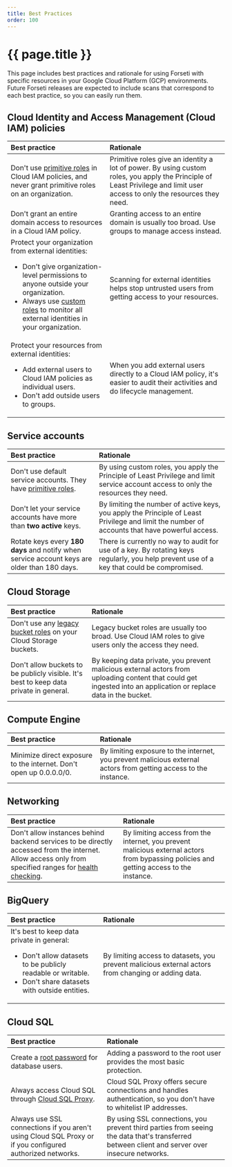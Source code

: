 ```yaml
---
title: Best Practices
order: 100
---
```


# {{ page.title }}

This page includes best practices and rationale for using Forseti with specific
resources in your Google Cloud Platform (GCP) environments. Future Forseti
releases are expected to include scans that correspond to each best practice,
so you can easily run them.

## Cloud Identity and Access Management (Cloud IAM) policies

| Best practice                       | Rationale                              |
| :-----------------------------------|:-------------------------------------- |
| Don't use [primitive roles](https://cloud.google.com/iam/docs/understanding-roles#primitive_roles) in Cloud IAM policies, and never grant primitive roles on an organization. | Primitive roles give an identity a lot of power. By using custom roles, you apply the Principle of Least Privilege and limit user access to only the resources they need. |
| Don't grant an entire domain access to resources in a Cloud IAM policy. | Granting access to an entire domain is usually too broad. Use groups to manage access instead. |
| Protect your organization from external identities: <ul><li>Don't give organization-level permissions to anyone outside your organization.</li><li>Always use [custom roles](https://cloud.google.com/iam/docs/understanding-custom-roles) to monitor all external identities in your organization.</li></ul> | Scanning for external identities helps stop untrusted users from getting access to your resources. |
| Protect your resources from external identities: <ul><li>Add external users to Cloud IAM policies as individual users.</li><li>Don't add outside users to groups.</li></ul> | When you add external users directly to a Cloud IAM policy, it's easier to audit their activities and do lifecycle management. |

## Service accounts

| Best practice                       | Rationale                              |
| :-----------------------------------|:-------------------------------------- |
| Don't use default service accounts. They have [primitive roles](https://cloud.google.com/iam/docs/understanding-roles#primitive_roles). | By using custom roles, you apply the Principle of Least Privilege and limit service account access to only the resources they need. |
| Don't let your service accounts have more than **two active** keys. | By limiting the number of active keys, you apply the Principle of Least Privilege and limit the number of accounts that have powerful access. |
| Rotate keys every **180 days** and notify when service account keys are older than 180 days. | There is currently no way to audit for use of a key. By rotating keys regularly, you help prevent use of a key that could be compromised. |

## Cloud Storage

| Best practice                       | Rationale                              |
| :-----------------------------------|:-------------------------------------- |
| Don't use any [legacy bucket roles](https://cloud.google.com/storage/docs/access-control/iam#acls) on your Cloud Storage buckets. | Legacy bucket roles are usually too broad. Use Cloud IAM roles to give users only the access they need. |
| Don't allow buckets to be publicly visible. It's best to keep data private in general. | By keeping data private, you prevent malicious external actors from uploading content that could get ingested into an application or replace data in the bucket. |

## Compute Engine

| Best practice                       | Rationale                              |
| :-----------------------------------|:-------------------------------------- |
| Minimize direct exposure to the internet. Don't open up 0.0.0.0/0. | By limiting exposure to the internet, you prevent malicious external actors from getting access to the instance. |

## Networking

| Best practice                       | Rationale                              |
| :-----------------------------------|:-------------------------------------- |
| Don't allow instances behind backend services to be directly accessed from the internet. Allow access only from specified ranges for [health checking](https://cloud.google.com/compute/docs/load-balancing/network/#health_checking). | By limiting access from the internet, you prevent malicious external actors from bypassing policies and getting access to the instance. |

## BigQuery

| Best practice                       | Rationale                              |
| :-----------------------------------|:-------------------------------------- |
| It's best to keep data private in general: <ul><li>Don't allow datasets to be publicly readable or writable.</li><li>Don't share datasets with outside entities.</li></ul> | By limiting access to datasets, you prevent malicious external actors from changing or adding data. |

## Cloud SQL

| Best practice                       | Rationale                              |
| :-----------------------------------|:-------------------------------------- |
| Create a [root password](https://cloud.google.com/sql/docs/mysql/create-manage-users#user-root) for database users. | Adding a password to the root user provides the most basic protection. |
| Always access Cloud SQL through [Cloud SQL Proxy](https://cloud.google.com/sql/docs/mysql/sql-proxy). | Cloud SQL Proxy offers secure connections and handles authentication, so you don't have to whitelist IP addresses. |
| Always use SSL connections if you aren't using Cloud SQL Proxy or if you configured authorized networks. | By using SSL connections, you prevent third parties from seeing the data that's transferred between client and server over insecure networks. |
